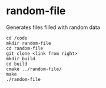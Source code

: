 random-file
===========

Generates files filled with random data

    cd /code
    mkdir random-file
    cd random-file
    git clone <link from right>
    mkdir build
    cd build
    cmake ../random-file/
    make
    ./random-file



